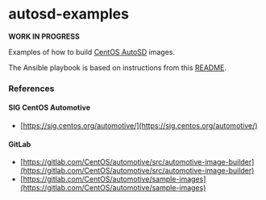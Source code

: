 # autosd-examples

**WORK IN PROGRESS**

Examples of how to build [CentOS AutoSD](https://sig.centos.org/automotive/) images.

The Ansible playbook is based on instructions from this [README](https://gitlab.com/CentOS/automotive/src/automotive-image-builder).


### References

#### SIG CentOS Automotive
* [https://sig.centos.org/automotive/](https://sig.centos.org/automotive/)

#### GitLab
* [https://gitlab.com/CentOS/automotive/src/automotive-image-builder](https://gitlab.com/CentOS/automotive/src/automotive-image-builder)
* [https://gitlab.com/CentOS/automotive/sample-images](https://gitlab.com/CentOS/automotive/sample-images)

